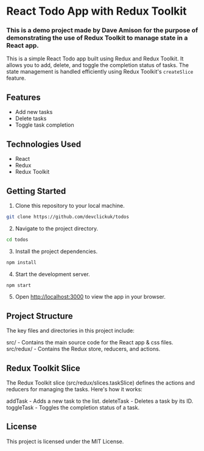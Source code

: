 # React Todo App with Redux Toolkit

### This is a demo project made by Dave Amison for the purpose of demonstrating the use of Redux Toolkit to manage state in a React app.

This is a simple React Todo app built using Redux and Redux Toolkit. It allows you to add, delete, and toggle the completion status of tasks. The state management is handled efficiently using Redux Toolkit's `createSlice` feature.

## Features

- Add new tasks
- Delete tasks
- Toggle task completion

## Technologies Used

- React
- Redux
- Redux Toolkit

## Getting Started

1. Clone this repository to your local machine.

```bash
git clone https://github.com/devclickuk/todos
```


2. Navigate to the project directory.

```bash
cd todos
```

3. Install the project dependencies.

```bash
npm install
```

4. Start the development server.

```bash
npm start
```

5. Open [http://localhost:3000](http://localhost:3000) to view the app in your browser.

## Project Structure
The key files and directories in this project include:

src/ - Contains the main source code for the React app & css files.
src/redux/ - Contains the Redux store, reducers, and actions.

## Redux Toolkit Slice
The Redux Toolkit slice (src/redux/slices.taskSlice) defines the actions and reducers for managing the tasks. Here's how it works:

addTask - Adds a new task to the list.
deleteTask - Deletes a task by its ID.
toggleTask - Toggles the completion status of a task.

## License
This project is licensed under the MIT License.